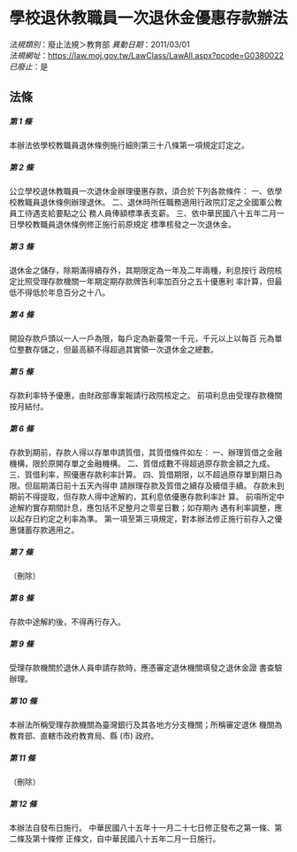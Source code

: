 # 學校退休教職員一次退休金優惠存款辦法

*法規類別*：廢止法規＞教育部
*異動日期*：2011/03/01  
*法規網址*：https://law.moj.gov.tw/LawClass/LawAll.aspx?pcode=G0380022
*已廢止*：是


## 法條
##### 第 1 條
本辦法依學校教職員退休條例施行細則第三十八條第一項規定訂定之。

##### 第 2 條
公立學校退休教職員一次退休金辦理優惠存款，須合於下列各款條件：
一、依學校教職員退休條例辦理退休。
二、退休時所任職務適用行政院訂定之全國軍公教員工待遇支給要點之公
    務人員俸額標準表支薪。
三、依中華民國八十五年二月一日學校教職員退休條例修正施行前原規定
    標準核發之一次退休金。


##### 第 3 條
退休金之儲存，除期滿得續存外，其期限定為一年及二年兩種，利息按行
政院核定比照受理存款機關一年期定期存款牌告利率加百分之五十優惠利
率計算，但最低不得低於年息百分之十八。

##### 第 4 條
開設存款戶頭以一人一戶為限，每戶定為新臺幣一千元，千元以上以每百
元為單位整數存儲之，但最高額不得超過其實領一次退休金之總數。

##### 第 5 條
存款利率特予優惠，由財政部專案報請行政院核定之。
前項利息由受理存款機關按月結付。

##### 第 6 條
存款到期前，存款人得以存單申請質借，其質借條件如左：
一、辦理質借之金融機構，限於原開存單之金融機構。
二、質借成數不得超過原存款金額之九成。
三、質借利率，照優惠存款利率計算。
四、質借期限，以不超過原存單到期日為限。但屆期滿日前十五天內得申
    請辦理存款及質借之續存及續借手續。
存款未到期前不得提取，但存款人得中途解約，其利息依優惠存款利率計
算。
前項所定中途解約實存期間計息，應包括不足整月之零星日數；如存期內
遇有利率調整，應以起存日約定之利率為準。
第一項至第三項規定，對本辦法修正施行前存入之優惠儲蓄存款適用之。


##### 第 7 條
（刪除）

##### 第 8 條
存款中途解約後，不得再行存入。

##### 第 9 條
受理存款機關於退休人員申請存款時，應憑審定退休機關填發之退休金證
書查驗辦理。

##### 第 10 條
本辦法所稱受理存款機關為臺灣銀行及其各地方分支機關；所稱審定退休
機關為教育部、直轄市政府教育局、縣 (市) 政府。

##### 第 11 條
（刪除）

##### 第 12 條
本辦法自發布日施行。
中華民國八十五年十一月二十七日修正發布之第一條、第二條及第十條修
正條文，自中華民國八十五年二月一日施行。


